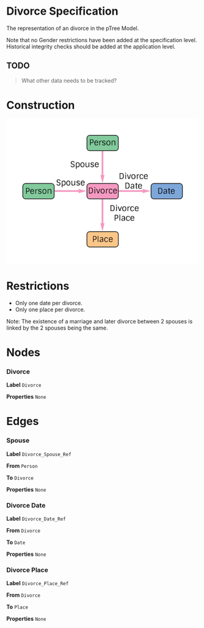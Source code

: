 # Divorce Specification
The representation of an divorce in the pTree Model.

Note that no Gender restrictions have been added at the specification level. Historical integrity checks should be added at the application level.

## TODO
> What other data needs to be tracked?

# Construction

![](../img/what/divorce.png)

# Restrictions
* Only one date per divorce.
* Only one place per divorce.

Note: The existence of a marriage and later divorce between 2 spouses is linked by the 2 spouses being the same.

# Nodes

### Divorce

**Label** `Divorce`

**Properties**
`None`

# Edges

### Spouse

**Label** `Divorce_Spouse_Ref`

**From** `Person`

**To** `Divorce`

**Properties**
`None`

### Divorce Date

**Label** `Divorce_Date_Ref`

**From** `Divorce`

**To** `Date`

**Properties**
`None`

### Divorce Place

**Label** `Divorce_Place_Ref`

**From** `Divorce`

**To** `Place`

**Properties**
`None`